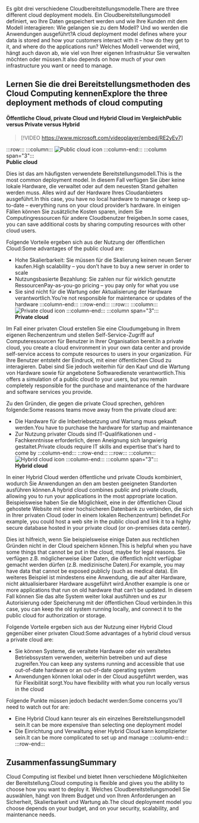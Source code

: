 <span data-ttu-id="717b7-101">Es gibt drei verschiedene Cloudbereitstellungsmodelle.</span><span class="sxs-lookup"><span data-stu-id="717b7-101">There are three different cloud deployment models.</span></span> <span data-ttu-id="717b7-102">Ein Cloudbereitstellungsmodell definiert, wo Ihre Daten gespeichert werden und wie Ihre Kunden mit dem Modell interagieren: Wie gelangen sie zu dem Modell? Und wo werden die Anwendungen ausgeführt?</span><span class="sxs-lookup"><span data-stu-id="717b7-102">A cloud deployment model defines where your data is stored and how your customers interact with it – how do they get to it, and where do the applications run?</span></span> <span data-ttu-id="717b7-103">Welches Modell verwendet wird, hängt auch davon ab, wie viel von Ihrer eigenen Infrastruktur Sie verwalten möchten oder müssen.</span><span class="sxs-lookup"><span data-stu-id="717b7-103">It also depends on how much of your own infrastructure you want or need to manage.</span></span>

## <a name="explore-the-three-deployment-methods-of-cloud-computing"></a><span data-ttu-id="717b7-104">Lernen Sie die drei Bereitstellungsmethoden des Cloud Computing kennen</span><span class="sxs-lookup"><span data-stu-id="717b7-104">Explore the three deployment methods of cloud computing</span></span>

#### <a name="public-versus-private-versus-hybrid"></a><span data-ttu-id="717b7-105">Öffentliche Cloud, private Cloud und Hybrid Cloud im Vergleich</span><span class="sxs-lookup"><span data-stu-id="717b7-105">Public versus Private versus Hybrid</span></span>

> [!VIDEO https://www.microsoft.com/videoplayer/embed/RE2yEv7]

:::row:::
    :::column:::
        ![Public cloud icon](../media/4-public-cloud.png)
    :::column-end:::
    :::column span="3":::  
        **Public cloud**

<span data-ttu-id="717b7-106">Dies ist das am häufigsten verwendete Bereitstellungsmodell.</span><span class="sxs-lookup"><span data-stu-id="717b7-106">This is the most common deployment model.</span></span> <span data-ttu-id="717b7-107">In diesem Fall verfügen Sie über keine lokale Hardware, die verwaltet oder auf dem neuesten Stand gehalten werden muss. Alles wird auf der Hardware Ihres Cloudanbieters ausgeführt.</span><span class="sxs-lookup"><span data-stu-id="717b7-107">In this case, you have no local hardware to manage or keep up-to-date – everything runs on your cloud provider’s hardware.</span></span> <span data-ttu-id="717b7-108">In einigen Fällen können Sie zusätzliche Kosten sparen, indem Sie Computingressourcen für andere Cloudbenutzer freigeben.</span><span class="sxs-lookup"><span data-stu-id="717b7-108">In some cases, you can save additional costs by sharing computing resources with other cloud users.</span></span>

<span data-ttu-id="717b7-109">Folgende Vorteile ergeben sich aus der Nutzung der öffentlichen Cloud:</span><span class="sxs-lookup"><span data-stu-id="717b7-109">Some advantages of the public cloud are:</span></span>

- <span data-ttu-id="717b7-110">Hohe Skalierbarkeit: Sie müssen für die Skalierung keinen neuen Server kaufen.</span><span class="sxs-lookup"><span data-stu-id="717b7-110">High scalability – you don’t have to buy a new server in order to scale</span></span>
- <span data-ttu-id="717b7-111">Nutzungsbasierte Bezahlung: Sie zahlen nur für wirklich genutzte Ressourcen</span><span class="sxs-lookup"><span data-stu-id="717b7-111">Pay-as-you-go pricing – you pay only for what you use</span></span>
- <span data-ttu-id="717b7-112">Sie sind nicht für die Wartung oder Aktualisierung der Hardware verantwortlich.</span><span class="sxs-lookup"><span data-stu-id="717b7-112">You’re not responsible for maintenance or updates of the hardware</span></span>
        :::column-end:::
:::row-end:::
 :::row:::
    :::column:::
        ![Private cloud icon](../media/4-private-cloud.png)
    :::column-end:::
    :::column span="3":::  
        **Private cloud**

<span data-ttu-id="717b7-113">Im Fall einer privaten Cloud erstellen Sie eine Cloudumgebung in Ihrem eigenen Rechenzentrum und stellen Self-Service-Zugriff auf Computeressourcen für Benutzer in Ihrer Organisation bereit.</span><span class="sxs-lookup"><span data-stu-id="717b7-113">In a private cloud, you create a cloud environment in your own data center and provide self-service access to compute resources to users in your organization.</span></span> <span data-ttu-id="717b7-114">Für Ihre Benutzer entsteht der Eindruck, mit einer öffentlichen Cloud zu interagieren. Dabei sind Sie jedoch weiterhin für den Kauf und die Wartung von Hardware sowie für angebotene Softwaredienste verantwortlich.</span><span class="sxs-lookup"><span data-stu-id="717b7-114">This offers a simulation of a public cloud to your users, but you remain completely responsible for the purchase and maintenance of the hardware and software services you provide.</span></span>

<span data-ttu-id="717b7-115">Zu den Gründen, die gegen die private Cloud sprechen, gehören folgende:</span><span class="sxs-lookup"><span data-stu-id="717b7-115">Some reasons teams move away from the private cloud are:</span></span>

- <span data-ttu-id="717b7-116">Die Hardware für die Inbetriebsetzung und Wartung muss gekauft werden.</span><span class="sxs-lookup"><span data-stu-id="717b7-116">You have to purchase the hardware for startup and maintenance</span></span>
- <span data-ttu-id="717b7-117">Zur Nutzung privater Clouds sind IT-Qualifikationen und -Fachkenntnisse erforderlich, deren Aneignung sich langwierig gestaltet.</span><span class="sxs-lookup"><span data-stu-id="717b7-117">Private clouds require IT skills and expertise that's hard to come by</span></span>
:::column-end:::
:::row-end:::
 :::row:::
    :::column:::
        ![Hybrid cloud icon](../media/4-hybrid-cloud.png)
    :::column-end:::
    :::column span="3":::  
        **Hybrid cloud**

<span data-ttu-id="717b7-118">In einer Hybrid Cloud werden öffentliche und private Clouds kombiniert, wodurch Sie Anwendungen an den am besten geeigneten Standorten ausführen können.</span><span class="sxs-lookup"><span data-stu-id="717b7-118">A hybrid cloud combines public and private clouds, allowing you to run your applications in the most appropriate location.</span></span> <span data-ttu-id="717b7-119">Beispielsweise haben Sie die Möglichkeit, eine in der öffentlichen Cloud gehostete Website mit einer hochsicheren Datenbank zu verbinden, die sich in Ihrer privaten Cloud (oder in einem lokalen Rechenzentrum) befindet.</span><span class="sxs-lookup"><span data-stu-id="717b7-119">For example, you could host a web site in the public cloud and link it to a highly secure database hosted in your private cloud (or on-premises data center).</span></span>

<span data-ttu-id="717b7-120">Dies ist hilfreich, wenn Sie beispielsweise einige Daten aus rechtlichen Gründen nicht in der Cloud speichern können.</span><span class="sxs-lookup"><span data-stu-id="717b7-120">This is helpful when you have some things that cannot be put in the cloud, maybe for legal reasons.</span></span> <span data-ttu-id="717b7-121">Sie verfügen z.B. möglicherweise über Daten, die öffentlich nicht verfügbar gemacht werden dürfen (z.B. medizinische Daten).</span><span class="sxs-lookup"><span data-stu-id="717b7-121">For example, you may have data that cannot be exposed publicly (such as medical data).</span></span> <span data-ttu-id="717b7-122">Ein weiteres Beispiel ist mindestens eine Anwendung, die auf alter Hardware, nicht aktualisierbarer Hardware ausgeführt wird.</span><span class="sxs-lookup"><span data-stu-id="717b7-122">Another example is one or more applications that run on old hardware that can’t be updated.</span></span> <span data-ttu-id="717b7-123">In diesem Fall können Sie das alte System weiter lokal ausführen und es zur Autorisierung oder Speicherung mit der öffentlichen Cloud verbinden.</span><span class="sxs-lookup"><span data-stu-id="717b7-123">In this case, you can keep the old system running locally, and connect it to the public cloud for authorization or storage.</span></span>

<span data-ttu-id="717b7-124">Folgende Vorteile ergeben sich aus der Nutzung einer Hybrid Cloud gegenüber einer privaten Cloud:</span><span class="sxs-lookup"><span data-stu-id="717b7-124">Some advantages of a hybrid cloud versus a private cloud are:</span></span>

- <span data-ttu-id="717b7-125">Sie können Systeme, die veraltete Hardware oder ein veraltetes Betriebssystem verwenden, weiterhin betreiben und auf diese zugreifen.</span><span class="sxs-lookup"><span data-stu-id="717b7-125">You can keep any systems running and accessible that use out-of-date hardware or an out-of-date operating system</span></span>
- <span data-ttu-id="717b7-126">Anwendungen können lokal oder in der Cloud ausgeführt werden, was für Flexibilität sorgt.</span><span class="sxs-lookup"><span data-stu-id="717b7-126">You have flexibility with what you run locally versus in the cloud</span></span>

<span data-ttu-id="717b7-127">Folgende Punkte müssen jedoch bedacht werden:</span><span class="sxs-lookup"><span data-stu-id="717b7-127">Some concerns you'll need to watch out for are:</span></span>

- <span data-ttu-id="717b7-128">Eine Hybrid Cloud kann teurer als ein einzelnes Bereitstellungsmodell sein.</span><span class="sxs-lookup"><span data-stu-id="717b7-128">It can be more expensive than selecting one deployment model</span></span>
- <span data-ttu-id="717b7-129">Die Einrichtung und Verwaltung einer Hybrid Cloud kann komplizierter sein.</span><span class="sxs-lookup"><span data-stu-id="717b7-129">It can be more complicated to set up and manage</span></span>
    :::column-end:::
:::row-end:::

## <a name="summary"></a><span data-ttu-id="717b7-130">Zusammenfassung</span><span class="sxs-lookup"><span data-stu-id="717b7-130">Summary</span></span>

<span data-ttu-id="717b7-131">Cloud Computing ist flexibel und bietet Ihnen verschiedene Möglichkeiten der Bereitstellung.</span><span class="sxs-lookup"><span data-stu-id="717b7-131">Cloud computing is flexible and gives you the ability to choose how you want to deploy it.</span></span> <span data-ttu-id="717b7-132">Welches Cloudbereitstellungsmodell Sie auswählen, hängt von Ihrem Budget und von Ihren Anforderungen an Sicherheit, Skalierbarkeit und Wartung ab.</span><span class="sxs-lookup"><span data-stu-id="717b7-132">The cloud deployment model you choose depends on your budget, and on your security, scalability, and maintenance needs.</span></span>
